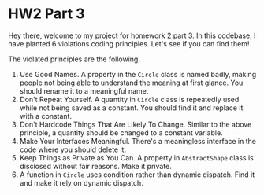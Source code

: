 # HW2 Part 3

Hey there, welcome to my project for homework 2 part 3. In this codebase, I have planted 6 violations coding principles. Let's see if you can find them!

The violated principles are the following,

1. Use Good Names. A property in the `Circle` class is named badly, making people not being able to understand the meaning at first glance. You should rename it to a meaningful name.
2. Don't Repeat Yourself. A quantity in `Circle` class is repeatedly used while not being saved as a constant. You should find it and replace it with a constant.
3. Don't Hardcode Things That Are Likely To Change. Similar to the above principle, a quantity should be changed to a constant variable.
4. Make Your Interfaces Meaningful. There's a meaningless interface in the code where you should delete it.
5. Keep Things as Private as You Can. A property in `AbstractShape` class is disclosed without fair reasons. Make it private.
6. A function in `Circle` uses condition rather than dynamic dispatch. Find it and make it rely on dynamic dispatch.